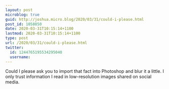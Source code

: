 ```yaml
---
layout: post
microblog: true
guid: http://joshua.micro.blog/2020/03/31/could-i-please.html
post_id: 1058850
date: 2020-03-31T10:15:14+1100
lastmod: 2020-03-31T10:15:14+1100
type: post
url: /2020/03/31/could-i-please.html
twitter:
  id: 1244765195534295040
  username: 
---
```

Could I please ask you to import that fact into Photoshop and blur it a little. I only trust information I read in low-resolution images shared on social media.

